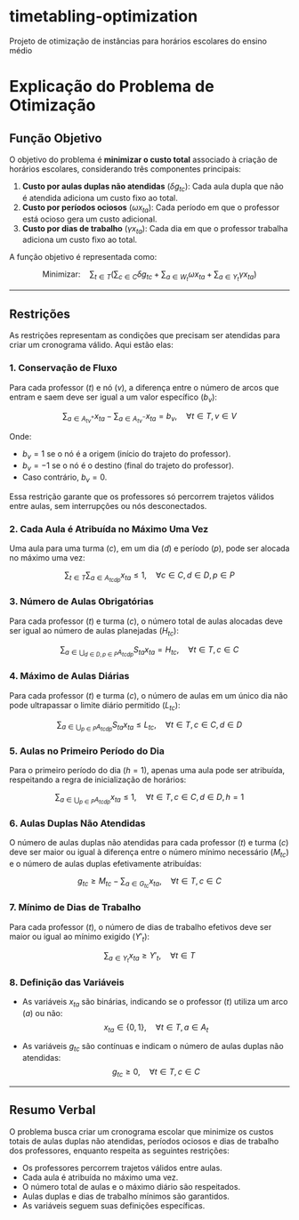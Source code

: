 # timetabling-optimization
Projeto de otimização de instâncias para horários escolares do ensino médio

# Explicação do Problema de Otimização

## Função Objetivo

O objetivo do problema é **minimizar o custo total** associado à criação de horários escolares, considerando três componentes principais:

1. **Custo por aulas duplas não atendidas** ($\delta g_{tc}$): Cada aula dupla que não é atendida adiciona um custo fixo ao total.
2. **Custo por períodos ociosos** ($\omega x_{ta}$): Cada período em que o professor está ocioso gera um custo adicional.
3. **Custo por dias de trabalho** ($\gamma x_{ta}$): Cada dia em que o professor trabalha adiciona um custo fixo ao total.

A função objetivo é representada como:

$$
\text{Minimizar:} \quad \sum_{t \in T} \left( \sum_{c \in C} \delta g_{tc} + \sum_{a \in W_t} \omega x_{ta} + \sum_{a \in Y_t} \gamma x_{ta} \right)
$$

---

## Restrições

As restrições representam as condições que precisam ser atendidas para criar um cronograma válido. Aqui estão elas:

### 1. Conservação de Fluxo

Para cada professor ($t$) e nó ($v$), a diferença entre o número de arcos que entram e saem deve ser igual a um valor específico ($b_v$):

$$
\sum_{a \in A^+_{tv}} x_{ta} - \sum_{a \in A^-_{tv}} x_{ta} = b_v, \quad \forall t \in T, v \in V
$$

Onde:
- $b_v = 1$ se o nó é a origem (início do trajeto do professor).
- $b_v = -1$ se o nó é o destino (final do trajeto do professor).
- Caso contrário, $b_v = 0$.

Essa restrição garante que os professores só percorrem trajetos válidos entre aulas, sem interrupções ou nós desconectados.

### 2. Cada Aula é Atribuída no Máximo Uma Vez

Uma aula para uma turma ($c$), em um dia ($d$) e período ($p$), pode ser alocada no máximo uma vez:

$$
\sum_{t \in T} \sum_{a \in A_{tcdp}} x_{ta} \leq 1, \quad \forall c \in C, d \in D, p \in P
$$

### 3. Número de Aulas Obrigatórias

Para cada professor ($t$) e turma ($c$), o número total de aulas alocadas deve ser igual ao número de aulas planejadas ($H_{tc}$):

$$
\sum_{a \in \bigcup_{d \in D, p \in P} A_{tcdp}} S_{ta} x_{ta} = H_{tc}, \quad \forall t \in T, c \in C
$$

### 4. Máximo de Aulas Diárias

Para cada professor ($t$) e turma ($c$), o número de aulas em um único dia não pode ultrapassar o limite diário permitido ($L_{tc}$):

$$
\sum_{a \in \bigcup_{p \in P} A_{tcdp}} S_{ta} x_{ta} \leq L_{tc}, \quad \forall t \in T, c \in C, d \in D
$$

### 5. Aulas no Primeiro Período do Dia

Para o primeiro período do dia ($h = 1$), apenas uma aula pode ser atribuída, respeitando a regra de inicialização de horários:

$$
\sum_{a \in \bigcup_{p \in P} A_{tcdp}} x_{ta} \leq 1, \quad \forall t \in T, c \in C, d \in D, h = 1
$$

### 6. Aulas Duplas Não Atendidas

O número de aulas duplas não atendidas para cada professor ($t$) e turma ($c$) deve ser maior ou igual à diferença entre o número mínimo necessário ($M_{tc}$) e o número de aulas duplas efetivamente atribuídas:

$$
 g_{tc} \geq M_{tc} - \sum_{a \in G_{tc}} x_{ta}, \quad \forall t \in T, c \in C
$$

### 7. Mínimo de Dias de Trabalho

Para cada professor ($t$), o número de dias de trabalho efetivos deve ser maior ou igual ao mínimo exigido ($Y'_t$):

$$
\sum_{a \in Y_t} x_{ta} \geq Y'_t, \quad \forall t \in T
$$

### 8. Definição das Variáveis

- As variáveis $x_{ta}$ são binárias, indicando se o professor ($t$) utiliza um arco ($a$) ou não:
  $$
  x_{ta} \in \{0, 1\}, \quad \forall t \in T, a \in A_t
  $$

- As variáveis $g_{tc}$ são contínuas e indicam o número de aulas duplas não atendidas:
  $$
  g_{tc} \geq 0, \quad \forall t \in T, c \in C
  $$

---

## Resumo Verbal

O problema busca criar um cronograma escolar que minimize os custos totais de aulas duplas não atendidas, períodos ociosos e dias de trabalho dos professores, enquanto respeita as seguintes restrições:
- Os professores percorrem trajetos válidos entre aulas.
- Cada aula é atribuída no máximo uma vez.
- O número total de aulas e o máximo diário são respeitados.
- Aulas duplas e dias de trabalho mínimos são garantidos.
- As variáveis seguem suas definições específicas.
